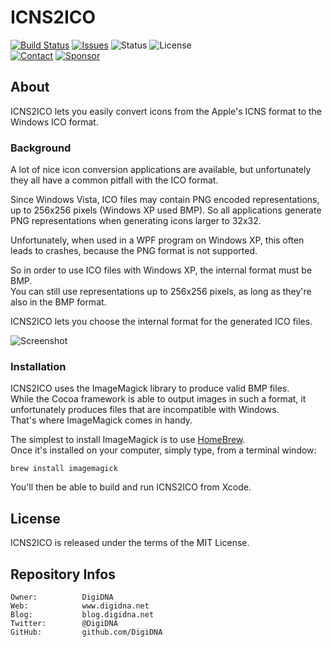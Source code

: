 ICNS2ICO
========

[![Build Status](https://img.shields.io/github/actions/workflow/status/macmade/ICNS2ICO/ci-mac.yaml?label=macOS&logo=apple)](https://github.com/macmade/ICNS2ICO/actions/workflows/ci-mac.yaml)
[![Issues](http://img.shields.io/github/issues/macmade/ICNS2ICO.svg?logo=github)](https://github.com/macmade/ICNS2ICO/issues)
![Status](https://img.shields.io/badge/status-active-brightgreen.svg?logo=git)
![License](https://img.shields.io/badge/license-mit-brightgreen.svg?logo=open-source-initiative)  
[![Contact](https://img.shields.io/badge/follow-@macmade-blue.svg?logo=twitter&style=social)](https://twitter.com/macmade)
[![Sponsor](https://img.shields.io/badge/sponsor-macmade-pink.svg?logo=github-sponsors&style=social)](https://github.com/sponsors/macmade)

About
-----

ICNS2ICO lets you easily convert icons from the Apple's ICNS format to the Windows ICO format.

### Background

A lot of nice icon conversion applications are available, but unfortunately they all have a common pitfall with the ICO format.

Since Windows Vista, ICO files may contain PNG encoded representations, up to 256x256 pixels (Windows XP used BMP).  So all applications generate PNG representations when generating icons larger to 32x32.

Unfortunately, when used in a WPF program on Windows XP, this often leads to crashes, because the PNG format is not supported.

So in order to use ICO files with Windows XP, the internal format must be BMP.  
You can still use representations up to 256x256 pixels, as long as they're also in the BMP format.

ICNS2ICO lets you choose the internal format for the generated ICO files.

![Screenshot](http://www.xs-labs.com/uploads/image/misc/icns2ico.png)

### Installation

ICNS2ICO uses the ImageMagick library to produce valid BMP files.  
While the Cocoa framework is able to output images in such a format, it unfortunately produces files that are incompatible with Windows.  
That's where ImageMagick comes in handy.

The simplest to install ImageMagick is to use [HomeBrew](http://brew.sh).  
Once it's installed on your computer, simply type, from a terminal window:

    brew install imagemagick
    
You'll then be able to build and run ICNS2ICO from Xcode.

License
-------

ICNS2ICO is released under the terms of the MIT License.

Repository Infos
----------------

    Owner:			DigiDNA
    Web:			www.digidna.net
    Blog:			blog.digidna.net
    Twitter:		@DigiDNA
    GitHub:			github.com/DigiDNA
